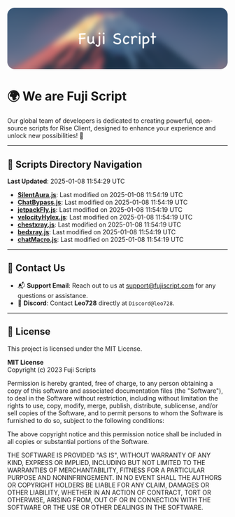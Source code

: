 ![Banner](.github/b.webp)

# 🌍 **We are Fuji Script**

Our global team of developers is dedicated to creating powerful, open-source scripts for Rise Client, designed to enhance your experience and unlock new possibilities! 🌟

---
<!-- SCRIPTS_NAVIGATION_START -->
## 📂 **Scripts Directory Navigation**

**Last Updated**: 2025-01-08 11:54:29 UTC

- **[SilentAura.js](scripts/SilentAura.js)**: Last modified on 2025-01-08 11:54:19 UTC
- **[ChatBypass.js](scripts/ChatBypass.js)**: Last modified on 2025-01-08 11:54:19 UTC
- **[jetpackFly.js](scripts/jetpackFly.js)**: Last modified on 2025-01-08 11:54:19 UTC
- **[velocityHylex.js](scripts/velocityHylex.js)**: Last modified on 2025-01-08 11:54:19 UTC
- **[chestxray.js](scripts/chestxray.js)**: Last modified on 2025-01-08 11:54:19 UTC
- **[bedxray.js](scripts/bedxray.js)**: Last modified on 2025-01-08 11:54:19 UTC
- **[chatMacro.js](scripts/chatMacro.js)**: Last modified on 2025-01-08 11:54:19 UTC

<!-- SCRIPTS_NAVIGATION_END -->

---

## 💬 **Contact Us**  
- 📬 **Support Email**: Reach out to us at [support@fujiscript.com](mailto:support@fujiscript.com) for any questions or assistance.  
- 💬 **Discord**: Contact **Leo728** directly at `Discord@leo728`.

---

## 📜 **License**

This project is licensed under the MIT License.  

**MIT License**  
Copyright (c) 2023 Fuji Scripts  

Permission is hereby granted, free of charge, to any person obtaining a copy of this software and associated documentation files (the "Software"), to deal in the Software without restriction, including without limitation the rights to use, copy, modify, merge, publish, distribute, sublicense, and/or sell copies of the Software, and to permit persons to whom the Software is furnished to do so, subject to the following conditions:  

The above copyright notice and this permission notice shall be included in all copies or substantial portions of the Software.  

THE SOFTWARE IS PROVIDED "AS IS", WITHOUT WARRANTY OF ANY KIND, EXPRESS OR IMPLIED, INCLUDING BUT NOT LIMITED TO THE WARRANTIES OF MERCHANTABILITY, FITNESS FOR A PARTICULAR PURPOSE AND NONINFRINGEMENT. IN NO EVENT SHALL THE AUTHORS OR COPYRIGHT HOLDERS BE LIABLE FOR ANY CLAIM, DAMAGES OR OTHER LIABILITY, WHETHER IN AN ACTION OF CONTRACT, TORT OR OTHERWISE, ARISING FROM, OUT OF OR IN CONNECTION WITH THE SOFTWARE OR THE USE OR OTHER DEALINGS IN THE SOFTWARE.  
